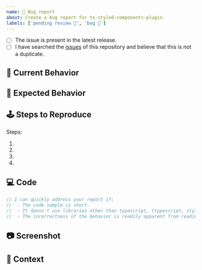 ```yaml
---
name: 🐛 Bug report
about: Create a bug report for ts-styled-components-plugin.
labels: ['pending review 👀', 'bug 🐛']
---
```


<!-- Provide a general summary of the issue in the Title above -->

<!-- Checked checkbox should look like this: [x] -->

- [ ] The issue is present in the latest release.
- [ ] I have searched the [issues](https://github.com/Lchemist/ts-styled-components-plugin/issues) of this repository and believe that this is not a duplicate.

## 🙁 Current Behavior

<!-- Describe what happens instead of the expected behavior. -->

## 🤔 Expected Behavior

<!-- Describe what should happen. -->

## 🕹 Steps to Reproduce

<!-- Provide an unambiguous set of steps to reproduce this bug. -->

Steps:

1.
2.
3.
4.

## 💻 Code

<!-- Post the relevant code sample here. -->

```ts
// I can quickly address your report if:
//  - The code sample is short.
//  - It doesn't use libraries other than typescript, ttypescript, styled-components.
//  - The incorrectness of the behavior is readily apparent from reading the sample.
```

## 📷 Screenshot

<!-- If applicable, add screenshots to help explain your problem. -->

## 🔦 Context

<!-- Add any other context about the problem here. -->
